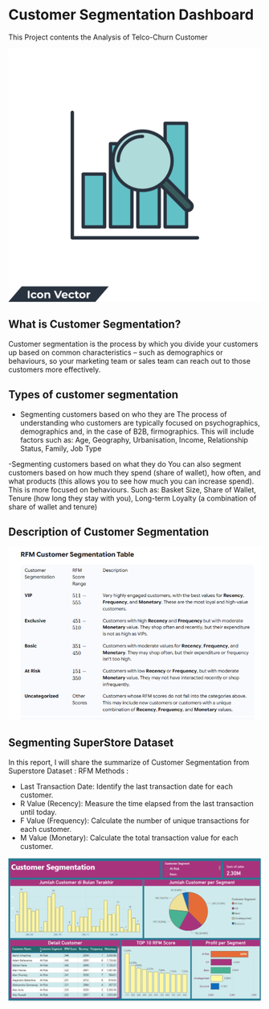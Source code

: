 # Customer Segmentation Dashboard
This Project contents the Analysis of Telco-Churn Customer

<img src = "analysis-logo.jpg">

## What is Customer Segmentation?

Customer segmentation is the process by which you divide your customers up based on common characteristics – such as demographics or behaviours, so your marketing team or sales team can reach out to those customers more effectively.


## Types of customer segmentation

- Segmenting customers based on who they are
The process of understanding who customers are typically focused on psychographics, demographics and, in the case of B2B, firmographics. This will include factors such as: Age, Geography, Urbanisation, Income, Relationship Status, Family, Job Type

-Segmenting customers based on what they do
You can also segment customers based on how much they spend (share of wallet), how often, and what products (this allows you to see how much you can increase spend). This is more focused on behaviours. Such as: Basket Size, Share of Wallet, Tenure (how long they stay with you), Long-term Loyalty (a combination of share of wallet and tenure)

## Description of Customer Segmentation
<img src = "Segmentation-Description.png">

## Segmenting SuperStore Dataset

In this report, I will share the summarize of Customer Segmentation from Superstore Dataset :
RFM Methods : 
- Last Transaction Date: Identify the last transaction date for each customer.
- R Value (Recency): Measure the time elapsed from the last transaction until today.
- F Value (Frequency): Calculate the number of unique transactions for each customer.
- M Value (Monetary): Calculate the total transaction value for each customer.


<img src = "Dashborad-Customer-Segmentation.png">

<txt src = "Result.txt">
